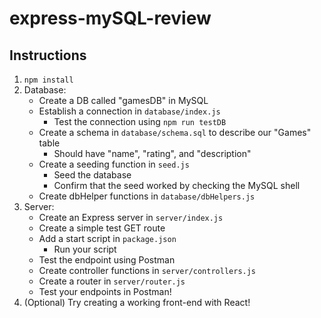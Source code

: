 # express-mySQL-review

## Instructions

1. `npm install`
2. Database:
   - Create a DB called "gamesDB" in MySQL
   - Establish a connection in `database/index.js`
     - Test the connection using `npm run testDB`
   - Create a schema in `database/schema.sql` to describe our "Games" table
     - Should have "name", "rating", and "description"
   - Create a seeding function in `seed.js`
     - Seed the database
     - Confirm that the seed worked by checking the MySQL shell
   - Create dbHelper functions in `database/dbHelpers.js`
3. Server:
   - Create an Express server in `server/index.js`
   - Create a simple test GET route
   - Add a start script in `package.json`
     - Run your script
   - Test the endpoint using Postman
   - Create controller functions in `server/controllers.js`
   - Create a router in `server/router.js`
   - Test your endpoints in Postman!
4. (Optional) Try creating a working front-end with React!